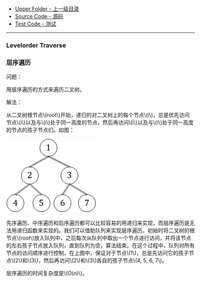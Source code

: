 * [Upper Folder - 上一级目录](../../)
* [Source Code - 源码](https://github.com/zhaochenyou/Way-to-Algorithm/blob/master/src/GraphTheory/Traverse/PostorderTraverse.hpp)
* [Test Code - 测试](https://github.com/zhaochenyou/Way-to-Algorithm/blob/master/src/GraphTheory/Traverse/PostorderTraverse.cpp)

--------

### Levelorder Traverse
### 层序遍历
<div>
问题：
<p id="i">用层序遍历的方式来遍历二叉树。 </p>
解法：
<p id="i">从二叉树根节点\(root\)开始，递归的对二叉树上的每个节点\(i\)，总是优先访问节点\(i\)以及与\(i\)处于同一高度的节点，然后再访问\(i\)以及与\(i\)处于同一高度的节点的孩子节点们。如图： </p>
<p id="c"><img src="../res/LevelorderTraverse1.png" /></p>
<p id="i">先序遍历、中序遍历和后序遍历都可以比较容易的用递归来实现，而层序遍历是无法用递归函数来实现的。我们可以借助队列来实现层序遍历。初始时将二叉树的根节点\(root\)放入队列中，之后每次从队列中取出一个节点进行访问，并将该节点的左右孩子节点放入队列，直到队列为空，算法结束。在这个过程中，队列对所有节点的访问顺序进行控制，在上图中，保证对于节点\(1\)，总是先访问它的孩子节点\(2\)和\(3\)，然后再访问\(2\)和\(3\)各自的孩子节点\(4, 5, 6, 7\)。 </p>
<p id="i">层序遍历的时间复杂度是\(O(n)\)。 </p>
</div>
